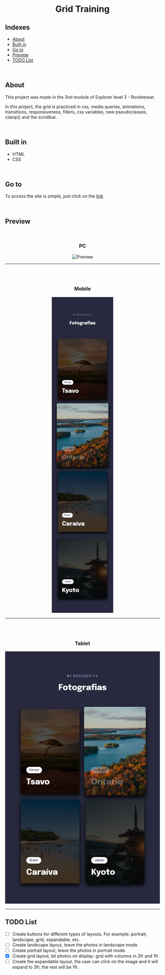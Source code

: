 <h1 align="center">
Grid Training
</h1>

## Indexes

- [About](#about)
- [Built in](#built_in)
- [Go to](#go_to)
- [Preview](#preview)
- [TODO List](#todo_list)

<br>

## About <a name = "about"></a>

This project was made in the 3nd module of Explorer level 3 - Rocketseat.

In this project, the grid is practiced in css, media queries, animations, transitions, responsiveness, filters, css variables, new pseudoclasses, clamp() and the scrollbar.

<br>

## Built in <a name = "built_in"></a>

- HTML
- CSS

<br>

## Go to <a name = "go_to"></a>

To access the site is simple, just click on the <a href = "https://grid-training.vercel.app">link</a>

<br>

## Preview <a name = "preview"></a>

<div align="center">

  <br>

### PC

![Preview](assets/PC.png)

  <hr><br><br>

### Mobile

![Preview](assets/Mobile.png)

  <hr><br><br>

### Tablet

![Preview](assets/Tablet.png)

  <hr>

</div>

## TODO List <a name = "todo_list"></a>

- [ ] Create buttons for different types of layouts. For example: portrait, landscape, grid, expandable, etc.
- [ ] Create landscape layout, leave the photos in landscape mode.
- [ ] Create portrait layout, leave the photos in portrait mode.
- [X] Create grid layout, let photos on display: grid with columns in 2fr and 1fr.
- [ ] Create the expandable layout, the user can click on the image and it will expand to 3fr, the rest will be 1fr.